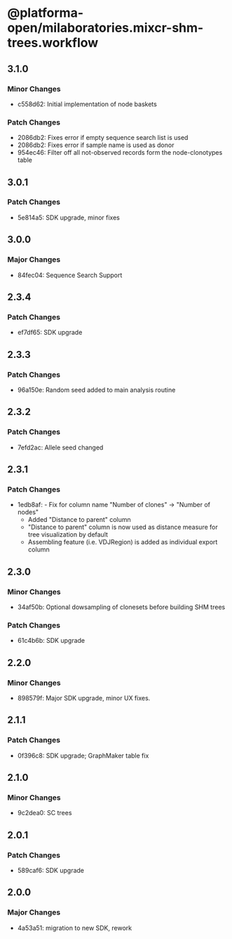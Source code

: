 # @platforma-open/milaboratories.mixcr-shm-trees.workflow

## 3.1.0

### Minor Changes

- c558d62: Initial implementation of node baskets

### Patch Changes

- 2086db2: Fixes error if empty sequence search list is used
- 2086db2: Fixes error if sample name is used as donor
- 954ec46: Filter off all not-observed records form the node-clonotypes table

## 3.0.1

### Patch Changes

- 5e814a5: SDK upgrade, minor fixes

## 3.0.0

### Major Changes

- 84fec04: Sequence Search Support

## 2.3.4

### Patch Changes

- ef7df65: SDK upgrade

## 2.3.3

### Patch Changes

- 96a150e: Random seed added to main analysis routine

## 2.3.2

### Patch Changes

- 7efd2ac: Allele seed changed

## 2.3.1

### Patch Changes

- 1edb8af: - Fix for column name "Number of clones" -> "Number of nodes"
  - Added "Distance to parent" column
  - "Distance to parent" column is now used as distance measure for tree visualization by default
  - Assembling feature (i.e. VDJRegion) is added as individual export column

## 2.3.0

### Minor Changes

- 34af50b: Optional dowsampling of clonesets before building SHM trees

### Patch Changes

- 61c4b6b: SDK upgrade

## 2.2.0

### Minor Changes

- 898579f: Major SDK upgrade, minor UX fixes.

## 2.1.1

### Patch Changes

- 0f396c8: SDK upgrade; GraphMaker table fix

## 2.1.0

### Minor Changes

- 9c2dea0: SC trees

## 2.0.1

### Patch Changes

- 589caf6: SDK upgrade

## 2.0.0

### Major Changes

- 4a53a51: migration to new SDK, rework
